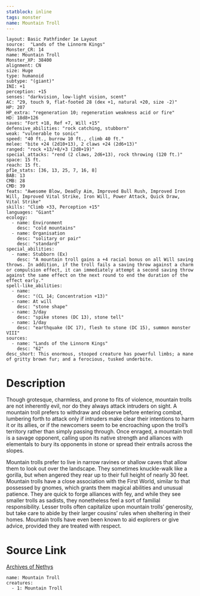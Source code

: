 ```yaml
---
statblock: inline
tags: monster
name: Mountain Troll
---
```

```statblock
layout: Basic Pathfinder 1e Layout
source:  "Lands of the Linnorm Kings"
Monster_CR: 14
name: Mountain Troll
Monster_XP: 38400
alignment: CN
size: Huge
type: humanoid
subtype: "(giant)"
INI: +1
perception: +15
senses: "darkvision, low-light vision, scent"
AC: "29, touch 9, flat-footed 28 (dex +1, natural +20, size -2)"
HP: 207
HP_extra: "regeneration 10; regeneration weakness acid or fire"
HD: 18d8+126
saves: "Fort +18, Ref +7, Will +15"
defensive_abilities: "rock catching, stubborn"
weak: "vulnerable to sonic"
speed: "40 ft., burrow 10 ft., climb 40 ft."
melee: "bite +24 (2d10+13), 2 claws +24 (2d6+13)"
ranged: "rock +13/+8/+3 (2d8+19)"
special_attacks: "rend (2 claws, 2d6+13), rock throwing (120 ft.)"
space: 15 ft.
reach: 15 ft.
pf1e_stats: [36, 13, 25, 7, 16, 8]
BAB: 13
CMB: 28
CMD: 39
feats: "Awesome Blow, Deadly Aim, Improved Bull Rush, Improved Iron Will, Improved Vital Strike, Iron Will, Power Attack, Quick Draw, Vital Strike"
skills: "Climb +33, Perception +15"
languages: "Giant"
ecology:
  - name: Environment
    desc: "cold mountains"
  - name: Organisation
    desc: "solitary or pair"
    desc: "standard"
special_abilities:
  - name: Stubborn (Ex)
    desc: "A mountain troll gains a +4 racial bonus on all Will saving throws. In addition, if the troll fails a saving throw against a charm or compulsion effect, it can immediately attempt a second saving throw against the same effect on the next round to end the duration of the effect early."
spell-like_abilities:
  - name:
    desc: "(CL 14; Concentration +13)"
  - name: At will
    desc: "stone shape"
  - name: 3/day
    desc: "spike stones (DC 13), stone tell"
  - name: 1/day
    desc: "earthquake (DC 17), flesh to stone (DC 15), summon monster VIII"
sources:
  - name: "Lands of the Linnorm Kings"
    desc: "62"
desc_short: This enormous, stooped creature has powerful limbs; a mane of gritty brown fur; and a ferocious, tusked underbite.
```
# Description
Though grotesque, charmless, and prone to fits of violence, mountain trolls are not inherently evil, nor do they always attack intruders on sight. A mountain troll prefers to withdraw and observe before entering combat, lumbering forth to attack only if intruders make clear their intentions to harm it or its allies, or if the newcomers seem to be encroaching upon the troll’s territory rather than simply passing through. Once enraged, a mountain troll is a savage opponent, calling upon its native strength and alliances with elementals to bury its opponents in stone or spread their entrails across the slopes.

Mountain trolls prefer to live in narrow ravines or shallow caves that allow them to look out over the landscape. They sometimes knuckle-walk like a gorilla, but when angered they rear up to their full height of nearly 30 feet. Mountain trolls have a close association with the First World, similar to that possessed by gnomes, which grants them magical abilities and unusual patience. They are quick to forge alliances with fey, and while they see smaller trolls as sadists, they nonetheless feel a sort of familial responsibility. Lesser trolls often capitalize upon mountain trolls’ generosity, but take care to abide by their larger cousins’ rules when sheltering in their homes. Mountain trolls have even been known to aid explorers or give advice, provided they are treated with respect.
# Source Link
[Archives of Nethys](https://aonprd.com/MonsterDisplay.aspx?ItemName=Mountain%20Troll)
```encounter-table
name: Mountain Troll
creatures:
  - 1: Mountain Troll
```
